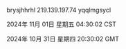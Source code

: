 brysjhhrhl 219.139.197.74 yqqlmgsycl

2024年 11月 01日 星期五 04:30:02 CST

2024年 10月 31日 星期四 20:30:02 GMT
